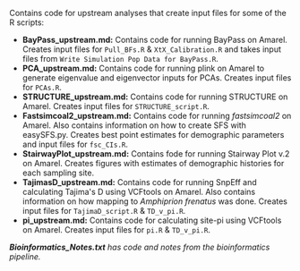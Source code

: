 Contains code for upstream analyses that create input files for some of the R scripts:
 * **BayPass_upstream.md:** Contains code for running BayPass on Amarel. Creates input files for `Pull_BFs.R` & `XtX_Calibration.R` and takes input files from `Write Simulation Pop Data for BayPass.R`.
 * **PCA_upstream.md:** Contains code for running plink on Amarel to generate eigenvalue and eigenvector inputs for PCAs. Creates input files for `PCAs.R`.
 * **STRUCTURE_upstream.md:** Contains code for running STRUCTURE on Amarel. Creates input files for `STRUCTURE_script.R`.
 * **Fastsimcoal2_upstream.md:** Contains code for running *fastsimcoal2* on Amarel. Also contains information on how to create SFS with easySFS.py. Creates best point estimates for demographic parameters and input files for `fsc_CIs.R`.
 * **StairwayPlot_upstream.md:** Contains fode for running Stairway Plot v.2 on Amarel. Creates figures with estimates of demographic histories for each sampling site.
 * **TajimasD_upstream.md:** Contains code for running SnpEff and calculating Tajima's D using VCFtools on Amarel. Also contains information on how mapping to *Amphiprion frenatus* was done. Creates input files for `TajimaD_script.R` & `TD_v_pi.R`.
 * **pi_upstream.md:** Contains code for calculating site-pi using VCFtools on Amarel. Creates input files for `pi.R` & `TD_v_pi.R`.

***Bioinformatics_Notes.txt** has code and notes from the bioinformatics pipeline.*
